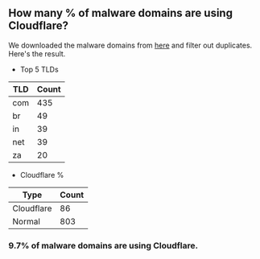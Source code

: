 ## How many % of malware domains are using Cloudflare?


We downloaded the malware domains from [here](https://urlhaus.abuse.ch) and filter out duplicates.
Here's the result.


[//]: # (start replacement)


- Top 5 TLDs

| TLD | Count |
| --- | --- |
| com | 435 |
| br | 49 |
| in | 39 |
| net | 39 |
| za | 20 |


- Cloudflare %

| Type | Count |
| --- | --- |
| Cloudflare | 86 |
| Normal | 803 |


### 9.7% of malware domains are using Cloudflare.